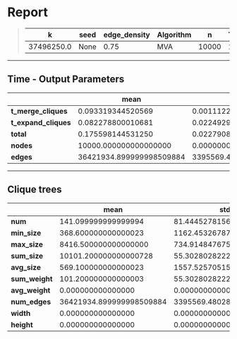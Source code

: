 # Report

> |k|seed|edge_density|Algorithm|n|Trials|
> |-|-|-|-|-|-|
> |37496250.0|None|0.75|MVA|10000|10|

---
## Time - Output Parameters
||mean|std|
|-|-|-|
|**t_merge_cliques**|     0.093319344520569|     0.001112291742040|
|**t_expand_cliques**|     0.082278800010681|     0.022492951180334|
|**total**|     0.175598144531250|     0.022790870388094|
|**nodes**| 10000.000000000000000|     0.000000000000000|
|**edges**|36421934.899999998509884|3395569.480281537864357|

---
## Clique trees


||mean|std|
|-|-|-|
|**num**|   141.099999999999994|    81.444527815631119|
|**min_size**|   368.600000000000023|  1162.453267877896224|
|**max_size**|  8416.500000000000000|   734.914847675112242|
|**sum_size**| 10101.200000000000728|    55.302802822280178|
|**avg_size**|   569.100000000000023|  1557.525705156169124|
|**sum_weight**|   101.200000000000003|    55.302802822280178|
|**avg_weight**|     0.000000000000000|     0.000000000000000|
|**num_edges**|36421934.899999998509884|3395569.480281537864357|
|**width**|     0.000000000000000|     0.000000000000000|
|**height**|     0.000000000000000|     0.000000000000000|
